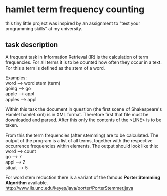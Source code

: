 # hamlet term frequency counting

this tiny little project was inspired by an assignment to "test your programming skills" at my university.

## task description

A frequent task in Information Retrieval (IR) is the calculation of term frequencies. For all terms it is to be counted how often they occur in a text. For this a term is defined as the stem of a word. 

Examples:  
word --> word stem (term)  
going --> go  
apple --> appl  
apples --> appl
  
Within this task the document in question (the first scene of Shakespeare's Hamlet hamlet.xml) is in XML format. Therefore first that file must be downloaded and parsed. After this only the contents of the \<LINE\> is to be taken.

From this the term frequencies (after stemming) are to be calculated. The output of the program is a list of all terms, together with the respective occurrence frequencies within <LINE> elements. 
The output should look like this:  
  word --> count  
  go --> 7  
  appl --> 2  
  situat --> 5


For word stem reduction there is a variant of the famous **Porter Stemming Algorithm** available. 
http://www.ils.unc.edu/keyes/java/porter/PorterStemmer.java
